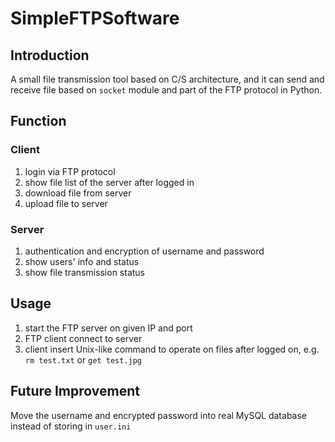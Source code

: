 # SimpleFTPSoftware
## Introduction
A small file transmission tool based on C/S architecture, and it can send and receive file based on `socket` module and part of the FTP protocol in Python.
## Function
### Client
1. login via FTP protocol
2. show file list of the server after logged in
3. download file from server
4. upload file to server
### Server
1. authentication and encryption of username and password
2. show users' info and status
3. show file transmission status
## Usage
1. start the FTP server on given IP and port
2. FTP client connect to server
3. client insert Unix-like command to operate on files after logged on, e.g. `rm test.txt` or `get test.jpg`
## Future Improvement
Move the username and encrypted password into real MySQL database instead of storing in `user.ini`
